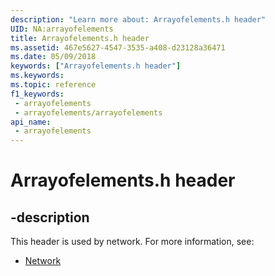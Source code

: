 ```yaml
---
description: "Learn more about: Arrayofelements.h header"
UID: NA:arrayofelements
title: Arrayofelements.h header
ms.assetid: 467e5627-4547-3535-a408-d23128a36471
ms.date: 05/09/2018
keywords: ["Arrayofelements.h header"]
ms.keywords: 
ms.topic: reference
f1_keywords:
 - arrayofelements
 - arrayofelements/arrayofelements
api_name:
 - arrayofelements
---
```


# Arrayofelements.h header


## -description

This header is used by network. For more information, see:

- [Network](../_netvista/index.md)

